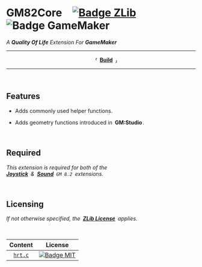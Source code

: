 
# GM82Core [![Badge ZLib]][License] ![Badge GameMaker]

*A **Quality Of Life** Extension For* ***GameMaker***

---

<div align = 'center'>

  **⸢ [Build] ⸥**
  
</div>

---

<br>

## Features

- Adds commonly used helper functions.

- Adds geometry functions introduced in **GM:Studio** .

<br>

## Required

*This extension is required for both of the <br>
**[Joystick]** & **[Sound]** `GM 8.2` extensions.*

<br>

## Licensing

*If not otherwise specified, the **[ZLib License][License]** applies.*

<br>

Content | License
:------:|:------:
[`hrt.c`][Heart.c] | [![Badge MIT]][License Kyle]


<!----------------------------------------------------------------------------->

[Build]: Documentation/Build.md


<!-----------------------------------{ Badges }-------------------------------->

[Badge GameMaker]: https://img.shields.io/badge/GameMaker-8.1-23e000
[Badge ZLib]: https://img.shields.io/badge/License-Zlib-lightgrey.svg
[Badge MIT]: https://img.shields.io/badge/License-MIT-yellow.svg


<!--------------------------------{ Licensing }-------------------------------->

[License]: LICENSE
[License Kyle]: Documentation/Licenses/Kyle

[Heart.c]: Source/hrt.c

<!--------------------------------{ References }------------------------------->

[Joystick]: https://github.com/omicronrex/gm82joy
[Sound]: https://github.com/omicronrex/gm82snd
